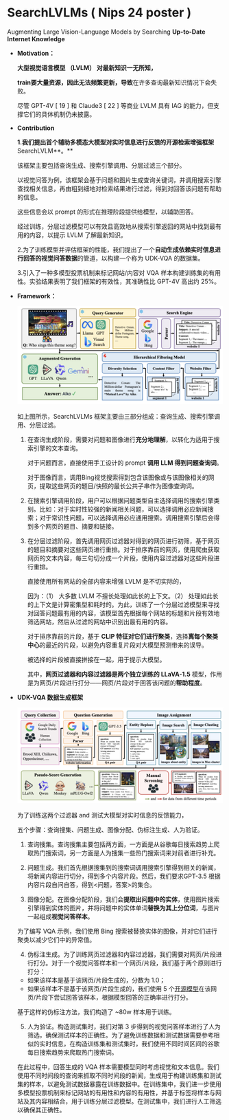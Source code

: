 # SearchLVLMs ( Nips 24 poster )

Augmenting Large Vision-Language Models by Searching **Up-to-Date Internet Knowledge**

- **Motivation：**
    
    **大型视觉语言模型 （LVLM） 对最新知识一无所知，**
    
    **train要大量资源，因此无法频繁更新，导致**在许多查询最新知识情况下会失败。
    
    尽管 GPT-4V [ 19 ] 和 Claude3 [ 22 ] 等商业 LVLM 具有 IAG 的能力，但支撑它们的具体机制仍未披露。
    
- **Contribution**
    
    **1.我们提出首个辅助多模态大模型对实时信息进行反馈的开源检索增强框架**SearchLVLM**。**
    
    该框架主要包括查询生成、搜索引擎调用、分层过滤三个部分。
    
    以视觉问答为例，该框架会基于问题和图片生成查询关键词，并调用搜索引擎查找相关信息，再由粗到细地对检索结果进行过滤，得到对回答该问题有帮助的信息。
    
    这些信息会以 prompt 的形式在推理阶段提供给模型，以辅助回答。
    
    经过训练，分层过滤模型可以有效且高效地从搜索引擎返回的网站中找到最有用的内容，以提示 LVLM 了解最新知识。
    
    2.为了训练模型并评估框架的性能，我们提出了一个**自动生成依赖实时信息进行回答的视觉问答数据**的管道，以构建一个称为 UDK-VQA 的数据集。
    
    3.引入了一种多模型投票机制来标记网站/内容对 VQA 样本构建训练集的有用性。实验结果表明了我们框架的有效性，其准确性比 GPT-4V 高出约 25%。
    
- **Framework：**
    
    ![image.png](SearchLVLMs%20(%20Nips%2024%20poster%20)%20152cd9a0c43a80d58470c218172a415c/image.png)
    
    如上图所示，SearchLVLMs 框架主要由三部分组成：查询生成、搜索引擎调用、分层过滤。
    
    1. 在查询生成阶段，需要对问题和图像进行**充分地理解**，以转化为适用于搜索引擎的文本查询。
        
        对于问题而言，直接使用手工设计的 prompt **调用 LLM 得到问题查询词**。
        
        对于图像而言，调用Bing视觉搜索得到包含该图像或与该图像相关的网页，提取这些网页的题目/快照的最长公共子串作为图像查询词。
        
    2. 在搜索引擎调用阶段，用户可以根据问题类型自主选择调用的搜索引擎类别。比如：对于实时性较强的新闻相关问题，可以选择调用必应新闻搜索；对于常识性问题，可以选择调用必应通用搜索。调用搜索引擎后会得到多个网页的题目、摘要和链接。
    3. 在分层过滤阶段，首先调用网页过滤器对得到的网页进行初筛，基于网页的题目和摘要对这些网页进行重排。对于排序靠前的网页，使用爬虫获取网页的文本内容，每三句切分成一个片段，使用内容过滤器对这些片段进行重排。
        
        直接使用所有网站的全部内容来增强 LVLM 是不切实际的，
        
        因为：（1） 大多数 LVLM 不擅长处理如此长的上下文。（2） 处理如此长的上下文是计算密集型和耗时的。为此，训练了一个分层过滤模型来寻找对回答问题最有用的内容，该模型首先根据每个网站的标题和片段有效地筛选网站，然后从过滤的网站中识别出最有用的内容。
        
        对于排序靠前的片段，基于 **CLIP 特征对它们进行聚类**，选择**离每个聚类中心**的最近的片段，以避免内容重复片段对大模型预测带来的误导。
        
        被选择的片段被直接拼接在一起，用于提示大模型。
        
        其中，**网页过滤器和内容过滤器是两个独立训练的 LLaVA-1.5** 模型，作用是为网页/片段进行打分——网页/片段对于回答该问题的**帮助程度**。
        
    
- **UDK-VQA 数据生成框架**
    
    ![image.png](SearchLVLMs%20(%20Nips%2024%20poster%20)%20152cd9a0c43a80d58470c218172a415c/image%201.png)
    
    为了训练这两个过滤器 and 测试大模型对实时信息的反馈能力，
    
    五个步骤：查询搜集、问题生成、图像分配、伪标注生成、人为验证。
    
    1. 查询搜集。查询搜集主要包括两方面，一方面是从谷歌每日搜索趋势上爬取热门搜索词，另一方面是人为搜集一些热门搜索词来对前者进行补充。
    
    2. 问题生成。我们首先根据搜集到的搜索词调用搜索引擎得到相关的新闻，将新闻内容进行切分，得到多个内容片段。然后，我们要求GPT-3.5 根据内容片段自问自答，得到<问题，答案>的集合。
    
    3. 图像分配。在图像分配阶段，我们会**提取出问题中的实体**，使用图片搜索引擎得到实体的图片，并将问题中的实体单词**替换为其上分位词**，与图片一起组成**视觉问答样本**。
    
    为了编写 VQA 示例，我们使用 Bing 搜索被替换实体的图像，并对它们进行聚类以减少它们中的异常值。
    
    4. 伪标注生成。为了训练网页过滤器和内容过滤器，我们需要对网页/片段进行打分。对于一个视觉问答样本和一个网页/片段，我们基于两个原则进行打分：
    
    - 如果该样本是基于该网页/片段生成的，分数为 1.0；
    - 如果该样本不是基于该网页/片段生成的，我们使用 5 个[开源模型](https://edu.csdn.net/cloud/pm_summit?utm_source=blogglc&spm=1001.2101.3001.7020)在该网页/片段下尝试回答该样本，根据模型回答的正确率进行打分。
    
    基于这样的伪标注方法，我们构造了 ~80w 样本用于训练。
    
    5. 人为验证。构造测试集时，我们对第 3 步得到的视觉问答样本进行了人为筛选，确保测试样本的正确性。为了避免训练数据和测试数据需要参考相似的实时信息，在构造训练集和测试集时，我们使用不同时间区间的谷歌每日搜索趋势来爬取热门搜索词。
    
    在此过程中，回答生成的 VQA 样本需要模型同时考虑视觉和文本信息。我们使用不同时间段的查询来抓取不同时间段的新闻，生成用于构建训练集和测试集的样本，以避免测试数据暴露在训练数据中。在训练集中，我们进一步使用多模型投票机制来标记网站的有用性和内容的有用性，并基于标签将样本与网站及其内容相结合，用于训练分层过滤模型。在测试集中，我们进行人工筛选以确保其正确性。
